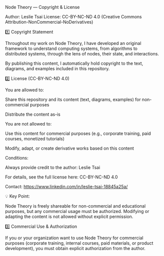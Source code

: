 Node Theory — Copyright & License

Author: Leslie Tsai
License: CC-BY-NC-ND 4.0 (Creative Commons Attribution-NonCommercial-NoDerivatives)

1️⃣ Copyright Statement

Throughout my work on Node Theory, I have developed an original framework to understand computing systems, from algorithms to distributed systems, through the lens of nodes, their state, and interactions.

By publishing this content, I automatically hold copyright to the text, diagrams, and examples included in this repository.

2️⃣ License (CC-BY-NC-ND 4.0)

You are allowed to:

Share this repository and its content (text, diagrams, examples) for non-commercial purposes

Distribute the content as-is

You are not allowed to:

Use this content for commercial purposes (e.g., corporate training, paid courses, monetized tutorials)

Modify, adapt, or create derivative works based on this content

Conditions:

Always provide credit to the author: Leslie Tsai

For details, see the full license here: CC-BY-NC-ND 4.0

Contact: https://www.linkedin.com/in/leslie-tsai-18845a25a/

💡 Key Point:

Node Theory is freely shareable for non-commercial and educational purposes, but any commercial usage must be authorized. Modifying or adapting the content is not allowed without explicit permission.

3️⃣ Commercial Use & Authorization

If you or your organization want to use Node Theory for commercial purposes (corporate training, internal courses, paid materials, or product development), you must obtain explicit authorization from the author.
